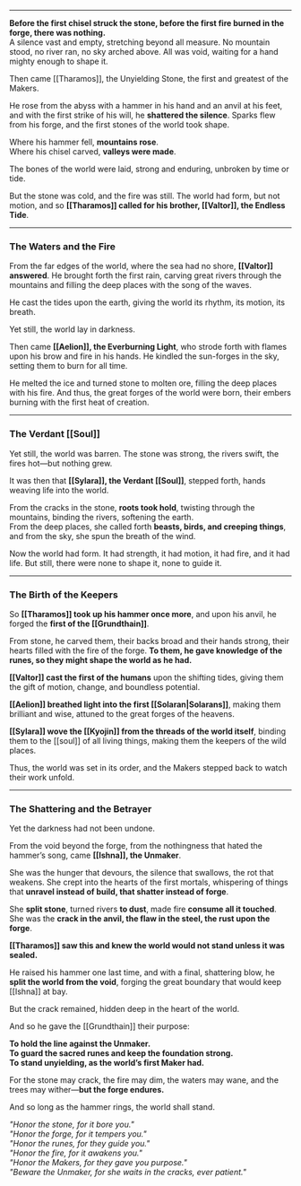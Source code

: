 
---

**Before the first chisel struck the stone, before the first fire burned in the forge, there was nothing.**  
A silence vast and empty, stretching beyond all measure. No mountain stood, no river ran, no sky arched above. All was void, waiting for a hand mighty enough to shape it.

Then came [[Tharamos]], the Unyielding Stone, the first and greatest of the Makers.

He rose from the abyss with a hammer in his hand and an anvil at his feet, and with the first strike of his will, he **shattered the silence**. Sparks flew from his forge, and the first stones of the world took shape.

Where his hammer fell, **mountains rose**.  
Where his chisel carved, **valleys were made**.  

The bones of the world were laid, strong and enduring, unbroken by time or tide.

But the stone was cold, and the fire was still. The world had form, but not motion, and so **[[Tharamos]] called for his brother, [[Valtor]], the Endless Tide**.

---

### **The Waters and the Fire**

From the far edges of the world, where the sea had no shore, **[[Valtor]] answered**. He brought forth the first rain, carving great rivers through the mountains and filling the deep places with the song of the waves.

He cast the tides upon the earth, giving the world its rhythm, its motion, its breath.

Yet still, the world lay in darkness.

Then came **[[Aelion]], the Everburning Light**, who strode forth with flames upon his brow and fire in his hands. He kindled the sun-forges in the sky, setting them to burn for all time.

He melted the ice and turned stone to molten ore, filling the deep places with his fire. And thus, the great forges of the world were born, their embers burning with the first heat of creation.

---

### **The Verdant [[Soul]]**

Yet still, the world was barren. The stone was strong, the rivers swift, the fires hot—but nothing grew.

It was then that **[[Sylara]], the Verdant [[Soul]]**, stepped forth, hands weaving life into the world.

From the cracks in the stone, **roots took hold**, twisting through the mountains, binding the rivers, softening the earth.  
From the deep places, she called forth **beasts, birds, and creeping things**, and from the sky, she spun the breath of the wind.

Now the world had form. It had strength, it had motion, it had fire, and it had life. But still, there were none to shape it, none to guide it.

---

### **The Birth of the Keepers**

So **[[Tharamos]] took up his hammer once more**, and upon his anvil, he forged the **first of the [[Grundthain]]**.

From stone, he carved them, their backs broad and their hands strong, their hearts filled with the fire of the forge. **To them, he gave knowledge of the runes, so they might shape the world as he had.**

**[[Valtor]] cast the first of the humans** upon the shifting tides, giving them the gift of motion, change, and boundless potential.

**[[Aelion]] breathed light into the first [[Solaran|Solarans]]**, making them brilliant and wise, attuned to the great forges of the heavens.

**[[Sylara]] wove the [[Kyojin]] from the threads of the world itself**, binding them to the [[soul]] of all living things, making them the keepers of the wild places.

Thus, the world was set in its order, and the Makers stepped back to watch their work unfold.

---

### **The Shattering and the Betrayer**

Yet the darkness had not been undone.

From the void beyond the forge, from the nothingness that hated the hammer’s song, came **[[Ishna]], the Unmaker**.

She was the hunger that devours, the silence that swallows, the rot that weakens. She crept into the hearts of the first mortals, whispering of things that **unravel instead of build, that shatter instead of forge**.

She **split stone**, turned rivers **to dust**, made fire **consume all it touched**. She was the **crack in the anvil, the flaw in the steel, the rust upon the forge**.

**[[Tharamos]] saw this and knew the world would not stand unless it was sealed.**

He raised his hammer one last time, and with a final, shattering blow, he **split the world from the void**, forging the great boundary that would keep [[Ishna]] at bay.

But the crack remained, hidden deep in the heart of the world.

And so he gave the [[Grundthain]] their purpose:

**To hold the line against the Unmaker.**  
**To guard the sacred runes and keep the foundation strong.**  
**To stand unyielding, as the world’s first Maker had.**

For the stone may crack, the fire may dim, the waters may wane, and the trees may wither—**but the forge endures.**

And so long as the hammer rings, the world shall stand.



_"Honor the stone, for it bore you."_  
_"Honor the forge, for it tempers you."_  
_"Honor the runes, for they guide you."_  
_"Honor the fire, for it awakens you."_  
_"Honor the Makers, for they gave you purpose."_  
_"Beware the Unmaker, for she waits in the cracks, ever patient."_